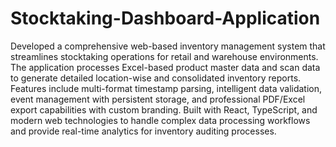 # Stocktaking-Dashboard-Application
Developed a comprehensive web-based inventory management system that streamlines stocktaking operations for retail and warehouse environments. The application processes Excel-based product master data and scan data to generate detailed location-wise and consolidated inventory reports. 
Features include multi-format timestamp parsing, intelligent data validation, event management with persistent storage, and professional PDF/Excel export capabilities with custom branding. 
Built with React, TypeScript, and modern web technologies to handle complex data processing workflows and provide real-time analytics for inventory auditing processes.
